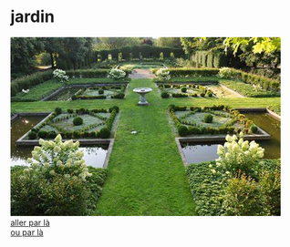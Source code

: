 # jardin     
![jardin](jardin.jpg)    
[aller par là](falaises_houleuses.md)   
[ou par là](Départ.md)   

